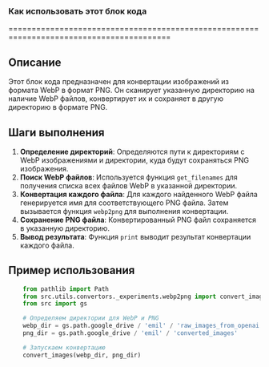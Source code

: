 ### Как использовать этот блок кода
=========================================================================================

Описание
-------------------------
Этот блок кода предназначен для конвертации изображений из формата WebP в формат PNG. Он сканирует указанную директорию на наличие WebP файлов, конвертирует их и сохраняет в другую директорию в формате PNG.

Шаги выполнения
-------------------------
1. **Определение директорий**: Определяются пути к директориям с WebP изображениями и директории, куда будут сохраняться PNG изображения.
2. **Поиск WebP файлов**: Используется функция `get_filenames` для получения списка всех файлов WebP в указанной директории.
3. **Конвертация каждого файла**: Для каждого найденного WebP файла генерируется имя для соответствующего PNG файла. Затем вызывается функция `webp2png` для выполнения конвертации.
4. **Сохранение PNG файла**: Конвертированный PNG файл сохраняется в указанную директорию.
5. **Вывод результата**: Функция `print` выводит результат конвертации каждого файла.

Пример использования
-------------------------

```python
    from pathlib import Path
    from src.utils.convertors._experiments.webp2png import convert_images
    from src import gs

    # Определяем директории для WebP и PNG
    webp_dir = gs.path.google_drive / 'emil' / 'raw_images_from_openai'
    png_dir = gs.path.google_drive / 'emil' / 'converted_images'

    # Запускаем конвертацию
    convert_images(webp_dir, png_dir)